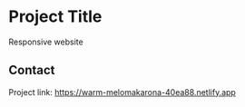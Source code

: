 # Project Title

Responsive website

## Contact

Project link: https://warm-melomakarona-40ea88.netlify.app
